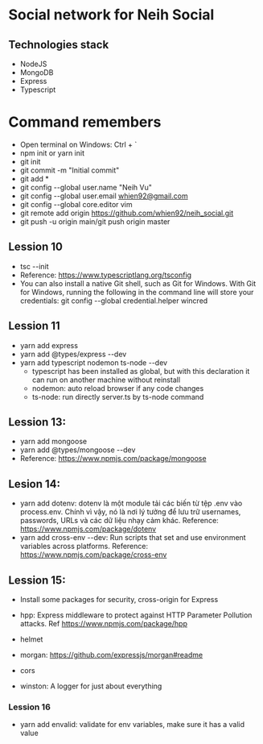 # Social network for Neih Social

## Technologies stack

- NodeJS
- MongoDB
- Express
- Typescript

# Command remembers

- Open terminal on Windows: Ctrl + `
- npm init or yarn init
- git init
- git commit -m "Initial commit"
- git add \*
- git config --global user.name "Neih Vu"
- git config --global user.email whien92@gmail.com
- git config --global core.editor vim
- git remote add origin https://github.com/whien92/neih_social.git
- git push -u origin main/git push origin master

## Lession 10

- tsc --init
- Reference: https://www.typescriptlang.org/tsconfig
- You can also install a native Git shell, such as Git for Windows. With Git for Windows, running the following in the command line will store your credentials: git config --global credential.helper wincred

## Lession 11

- yarn add express
- yarn add @types/express --dev
- yarn add typescript nodemon ts-node --dev
  - typescript has been installed as global, but with this declaration it can run on another machine without reinstall
  - nodemon: auto reload browser if any code changes
  - ts-node: run directly server.ts by ts-node command

## Lession 13:

- yarn add mongoose
- yarn add @types/mongoose --dev
- Reference: https://www.npmjs.com/package/mongoose

## Lesion 14:

- yarn add dotenv: dotenv là một module tải các biến từ tệp .env vào process.env. Chính vì vậy, nó là nơi lý tưởng để lưu trữ usernames, passwords, URLs và các dữ liệu nhạy cảm khác. Reference: https://www.npmjs.com/package/dotenv
- yarn add cross-env --dev: Run scripts that set and use environment variables across platforms. Reference: https://www.npmjs.com/package/cross-env

## Lession 15:

- Install some packages for security, cross-origin for Express
- hpp: Express middleware to protect against HTTP Parameter Pollution attacks. Ref https://www.npmjs.com/package/hpp
- helmet
- morgan: https://github.com/expressjs/morgan#readme
- cors

- winston: A logger for just about everything

### Lession 16

- yarn add envalid: validate for env variables, make sure it has a valid value
